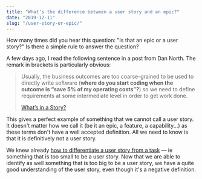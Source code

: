 ```yaml
---
title: "What’s the difference between a user story and an epic?"
date: "2019-12-11"
slug: "/user-story-or-epic/"
---
```

How many times did you hear this question: "Is that an epic or a user story?" Is there a simple rule to answer the question?

A few days ago, I read the following sentence in a post from Dan North. The remark in brackets is particularly obvious:

> Usually, the business outcomes are too coarse-grained to be used to directly write software (**where do you start coding when the outcome is “save 5% of my operating costs”?**) so we need to define requirements at some intermediate level in order to get work done.
> 
> [What’s in a Story?](https://dannorth.net/whats-in-a-story/)

This gives a perfect example of something that we cannot call a user story. It doesn't matter how we call it (be it an epic, a feature, a capability...) as these terms don't have a well accepted definition. All we need to know is that it is definitively not a user story.

We knew already [how to differentiate a user story from a task](/user-story-or-task/) — ie something that is too small to be a user story. Now that we are able to identify as well something that is too big to be a user story, we have a quite good understanding of the user story, even though it's a negative definition.
